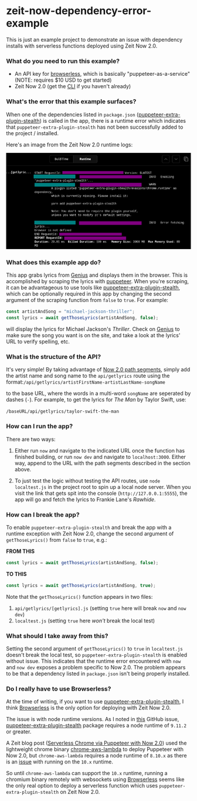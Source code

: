# zeit-now-dependency-error-example

This is just an example project to demonstrate an issue with dependency installs with serverless functions deployed using Zeit Now 2.0.

### What do you need to run this example?

- An API key for [browserless](https://www.browserless.io/), which is basically "puppeteer-as-a-service" (NOTE: requires \$10 USD to get started)
- Zeit Now 2.0 (get the [CLI](https://zeit.co/download) if you haven't already)

### What's the error that this example surfaces?

When one of the dependencies listed in `package.json` ([puppeteer-extra-plugin-stealth](https://github.com/berstend/puppeteer-extra/tree/master/packages/puppeteer-extra-plugin-stealth)) is called in the app, there is a runtime error which indicates that `puppeteer-extra-plugin-stealth` has not been successfully added to the project / installed.

Here's an image from the Zeit Now 2.0 runtime logs:

![Zeit Now 2.0 Runtime Error][logo]

[logo]: assets/DependencyErrorPuppeteerExtra.png "Zeit Now 2.0 Runtime Error"

### What does this example app do?

This app grabs lyrics from [Genius](https://genius.com/) and displays them in the browser. This is accomplished by scraping the lyrics with [puppeteer](https://github.com/GoogleChrome/puppeteer). When you're scraping, it can be advantageous to use tools like [puppeteer-extra-plugin-stealth](https://github.com/berstend/puppeteer-extra/tree/master/packages/puppeteer-extra-plugin-stealth), which can be optionally required in this app by changing the second argument of the scraping function from `false` to `true`. For example:

```js
const artistAndSong = "michael-jackson-thriller";
const lyrics = await getThoseLyrics(artistAndSong, false);
```

will display the lyrics for Michael Jackson's _Thriller_. Check on [Genius](https://genius.com/) to make sure the song you want is on the site, and take a look at the lyrics' URL to verify spelling, etc.

### What is the structure of the API?

It's very simple! By taking advantage of [Now 2.0 path segments](https://zeit.co/docs/v2/serverless-functions/introduction/), simply add the artist name and song name to the `api/getlyrics` route using the format:`/api/getlyrics/artistFirstName-artistLastName-songName`

to the base URL, where the words in a multi-word `songName` are seperated by dashes (`-`). For example, to get the lyrics for _The Man_ by Taylor Swift, use:

`/baseURL/api/getlyrics/taylor-swift-the-man`

### How can I run the app?

There are two ways:

1. Either run `now` and navigate to the indicated URL once the function has finished building, or run `now dev` and navigate to `localhost:3000`. Either way, append to the URL with the path segments described in the section above.

2. To just test the logic without testing the API routes, use `node localtest.js` in the project root to spin up a local node server. When you visit the link that gets spit into the console (`http://127.0.0.1:5555`), the app will go and fetch the lyrics to Frankie Lane's _Rawhide_.

### How can I break the app?

To enable `puppeteer-extra-plugin-stealth` and break the app with a runtime exception with Zeit Now 2.0, change the second argument of `getThoseLyrics()` from `false` to `true`, e.g.:

**FROM THIS**

```js
const lyrics = await getThoseLyrics(artistAndSong, false);
```

**TO THIS**

```js
const lyrics = await getThoseLyrics(artistAndSong, true);
```

Note that the `getThoseLyrics()` function appears in two files:

1. `api/getlyrics/[getlyrics].js` (setting `true` here will break `now` and `now dev`)
2. `localtest.js` (setting `true` here _won't_ break the local test)

### What should I take away from this?

Setting the second argument of `getThoseLyrics()` to `true` in `localtest.js` doesn't break the local test, so `puppeteer-extra-plugin-stealth` is enabled without issue. This indicates that the runtime error encountered with `now` and `now dev` exposes a problem specific to Now 2.0. The problem appears to be that a dependency listed in `package.json` isn't being properly installed.

### Do I really have to use Browserless?

At the time of writing, if you want to use [puppeteer-extra-plugin-stealth](https://github.com/berstend/puppeteer-extra/tree/master/packages/puppeteer-extra-plugin-stealth), I think [Browserless](https://www.browserless.io/) is the only option for deploying with Zeit Now 2.0.

The issue is with node runtime versions. As I noted in [this](https://github.com/berstend/puppeteer-extra/issues/59) GitHub issue, [puppeteer-extra-plugin-stealth](https://github.com/berstend/puppeteer-extra/tree/master/packages/puppeteer-extra-plugin-stealth) package requires a node runtime of `9.11.2` or greater.

A Zeit blog post ([Serverless Chrome via Puppeteer with Now 2.0](https://zeit.co/blog/serverless-chrome)) used the lightweight chrome binary [chrome-aws-lambda](https://github.com/alixaxel/chrome-aws-lambda) to deploy Puppeteer with Now 2.0, but `chrome-aws-lambda` requires a node runtime of `8.10.x` as there is an [issue](https://github.com/alixaxel/chrome-aws-lambda/issues/37) with running on the `10.x` runtime.

So until `chrome-aws-lambda` can support the `10.x` runtime, running a chromium binary remotely with websockets using [Browserless](https://www.browserless.io/) seems like the only real option to deploy a serverless function which uses `puppeteer-extra-plugin-stealth` on Zeit Now 2.0.
